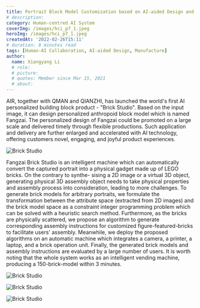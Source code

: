 ```yaml
---
title: Portrait Block Model Customization based on AI-aided Design and Manufacture
# description: 
category: Human-centred AI System
coverImg: /images/hci_p7_1.jpeg
heroImg: /images/hci_p7_1.jpeg
createdAt: '2022-02-26T15:11'
# duration: 8 minutes read
tags: [Human-AI Collaboration, AI-aided Design, Manufacture]
author:
  name: Xiangyang Li
  # role: 
  # picture: 
  # quotes: Member since Mar 15, 2021
  # about: 
---
```

AIR, together with QMAN and QIANZHI, has launched the world's first AI personalized building block product - "Brick Studio". Based on the input image, it can design personalized anthropoid block model which is named Fangzai. The personalized design of Fangzai could be promoted on a large scale and delivered timely through flexible productions. Such application and delivery are further enlarged and accelerated with AI technology, offering customers novel, engaging, and joyful product experiences.


![Brick Studio](/images/hci_p7_2.jpg)

Fangzai Brick Studio is an intelligent machine which can automatically convert the captured portrait into a physical gadget made up of LEGO bricks. On the contrary to synthe- sising a 2D image or a virtual 3D object, generating physical 3D assembly object needs to take physical properties and assembly process into consideration, leading to more challenges. To generate brick models for arbitrary portraits, we formulate the transformation between the attribute space (extracted from 2D images) and the brick model space as a constraint integer programming problem which can be solved with a heuristic search method. Furthermore, as the bricks are physically scattered, we propose an algorithm to generate corresponding assembly instructions for customized figure-featured-bricks to facilitate users' assembly. Meanwhile, we deploy the proposed algorithms on an automatic machine which integrates a camera, a printer, a laptop, and a brick operation unit. Finally, the generated brick models and assembly instructions are evaluated by a large number of users. It is worth noting that the whole system works as an intelligent vending machine, producing a 150-brick-model within 3 minutes.


![Brick Studio](/images/hci_p7_3.jpeg)

![Brick Studio](/images/hci_p7_4.jpeg)

![Brick Studio](/images/hci_p7_5.jpeg)
